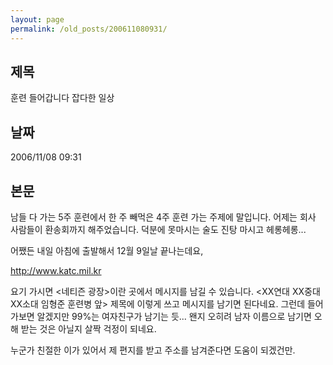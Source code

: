 ```yaml
---
layout: page
permalink: /old_posts/200611080931/
---
```


## 제목
훈련 들어갑니다 잡다한 일상

## 날짜
2006/11/08 09:31

## 본문
남들 다 가는 5주 훈련에서 한 주 빼먹은 4주 훈련 가는 주제에 말입니다.
어제는 회사 사람들이 환송회까지 해주었습니다. 
덕분에 못마시는 술도 진탕 마시고 헤롱헤롱...

어쨌든 내일 아침에 출발해서 12월 9일날 끝나는데요,

<a href="http://www.katc.mil.kr/"><span style="COLOR: #3355aa">http://www.katc.mil.kr</span></a> 

요기 가시면 <네티즌 광장>이란 곳에서 메시지를 남길 수 있습니다.
<XX연대 XX중대 XX소대 임형준 훈련병 앞>
제목에 이렇게 쓰고 메시지를 남기면 된다네요.
그런데 들어가보면 알겠지만 99%는 여자친구가 남기는 듯... 
왠지 오히려 남자 이름으로 남기면 오해 받는 것은 아닐지 살짝 걱정이 되네요.

누군가 친절한 이가 있어서 제 편지를 받고 주소를 남겨준다면 도움이 되겠건만.